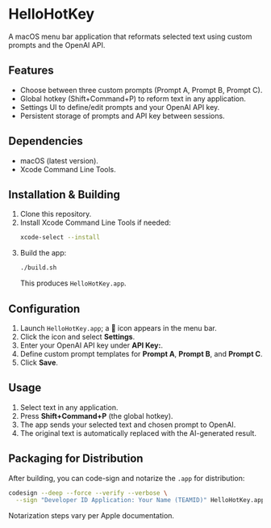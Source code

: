  # HelloHotKey

 A macOS menu bar application that reformats selected text using custom prompts and the OpenAI API.

 ## Features
 - Choose between three custom prompts (Prompt A, Prompt B, Prompt C).
 - Global hotkey (Shift+Command+P) to reform text in any application.
 - Settings UI to define/edit prompts and your OpenAI API key.
 - Persistent storage of prompts and API key between sessions.

 ## Dependencies
 - macOS (latest version).
 - Xcode Command Line Tools.

 ## Installation & Building
 1. Clone this repository.
 2. Install Xcode Command Line Tools if needed:
    ```bash
    xcode-select --install
    ```
 3. Build the app:
    ```bash
    ./build.sh
    ```
    This produces `HelloHotKey.app`.

 ## Configuration
 1. Launch `HelloHotKey.app`; a 🔔 icon appears in the menu bar.
 2. Click the icon and select **Settings**.
 3. Enter your OpenAI API key under **API Key:**.
 4. Define custom prompt templates for **Prompt A**, **Prompt B**, and **Prompt C**.
 5. Click **Save**.

 ## Usage
 1. Select text in any application.
 2. Press **Shift+Command+P** (the global hotkey).
 3. The app sends your selected text and chosen prompt to OpenAI.
 4. The original text is automatically replaced with the AI-generated result.

 ## Packaging for Distribution
 After building, you can code-sign and notarize the `.app` for distribution:
 ```bash
 codesign --deep --force --verify --verbose \
   --sign "Developer ID Application: Your Name (TEAMID)" HelloHotKey.app
 ```
 Notarization steps vary per Apple documentation.